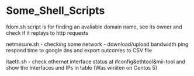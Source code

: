 # Some_Shell_Scripts

fdom.sh script is for finding an avaliable domain name, see its owner and check if it replays to http requests

netmesure.sh - checking some network - download/upload bandwidth ping respond time to google dns and export outcomes to CSV file

itaeth.sh - check ethernet interface status at ifconfig&ethtool&mii-tool and show the Interfaces and IPs in table (Was wiriiten on Centos 5)
